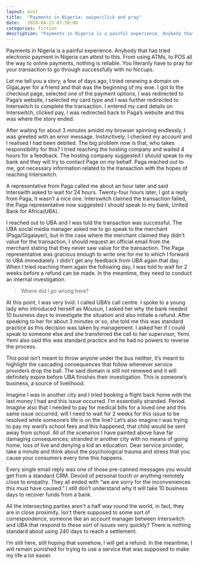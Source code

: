 ```yaml
---
layout: post
title:  "Payments in Nigeria: swipe/click and pray"
date:   2016-04-23 07:58:00
categories: fiction
description: "Payments in Nigeria is a painful experience. Anybody that has tried electronic payment in Nigeria can attest to this. From using ATMs, to POS all the way to online payments, nothing is reliable."
---
```


Payments in Nigeria is a painful experience. Anybody that has tried electronic payment in Nigeria can attest to this. From using ATMs, to POS all the way to online payments, nothing is reliable. You literarily have to pray for your transaction to go through successfully with no hiccups. 

Let me tell you a story,  a few of days ago, I tried renewing a domain on GigaLayer for a friend and that was the beginning of my woe. I got to the checkout page, selected one of the payment options, I was redirected to Paga’s website, I selected my card type and I was further redirected to Interswitch to complete the transaction. I entered my card details on Interswitch, clicked pay, I was redirected back to Paga’s website and this was where the story ended.

After waiting for about 3 minutes amidst my browser spinning endlessly, I was greeted with an error message. Instinctively, I checked my account and I realised I had been debited. The big problem now is that, who takes responsibility for this? I tried reaching the hosting company and waited 4 hours for a feedback. The hosting company suggested I should speak to my bank and they will try to contact Page on my behalf. Paga reached out to me, got necessary information related to the transaction with the hopes of reaching Interswitch.

A representative from Paga called me about an hour later and said Interswith asked to wait for 24 hours. Twenty-four hours later, I got a reply from Paga, it wasn’t a nice one. Interswitch claimed the transaction failed, the Paga representative now suggested I should speak to my bank, United Bank for Africa(UBA).

I reached out to UBA and I was told the transaction was successful. The UBA social media manager asked me to go speak to the merchant (Paga/Gigalayer), but in the case where the merchant claimed they didn’t value for the transaction, I should request an official email from the merchant stating that they never saw value for the transaction. The Paga representative was gracious enough to write one for me to which I forward to UBA immediately. I didn’t get any feedback from UBA again that day. When I tried reaching them again the following day, I was told to wait for 2 weeks before a refund can be made. In the meantime, they need to conduct an internal investigation.

>Where did I go wrong here?

At this point, I was very livid. I called UBA’s call centre. I spoke to a young lady who introduced herself as Mousun, I asked her why the bank needed 10 business days to investigate the situation and also initiate a refund. After speaking to her for about 3 minutes or so, she told me this was standard practice as this decision was taken by management. I asked her if I could speak to someone else and she transferred the call to her supervisor, Yemi. Yemi also said this was standard practice and he had no powers to reverse the process.

This post isn’t meant to throw anyone under the bus neither, it’s meant to highlight the cascading consequences that follow whenever service providers drop the ball. The said domain is still not renewed and it will definitely expire before UBA finishes their investigation. This is someone’s business, a source of livelihood.

Imagine I was in another city and I tried booking a flight back home with the last money I had and this issue occurred. I’m essentially stranded. Period. Imagine also that I needed to pay for medical bills for a loved one and this same issue occurred, will I need to wait for 2 weeks for this issue to be resolved while someone’s life is on the line? Let’s also imagine I was trying to pay my ward’s school fees and this happened, that child would be sent away from school. All of the scenarios I have painted above have far damaging consequences; stranded in another city with no means of going home, loss of live and denying a kid an education. Dear service provider, take a minute and think about the psychological trauma and stress that you cause your consumers every time this happens.

Every single email reply was one of those pre-canned messages you would get from a standard CRM. Devoid of personal touch or anything remotely close to empathy. They all ended with “we are sorry for the inconveniences this must have caused.” I still don’t understand why it will take 10 business days to recover funds from a bank.

All the intersecting parties aren't a half way round the world, in fact, they are in close proximity. Isn't there supposed to some sort of correspondence, someone like an account manager between Interswitch and UBA that respond to these sort of issues very quickly? There is nothing standard about using 240 days to reach a settlement.

I’m still here, still hoping that somehow, I will get a refund. In the meantime, I will remain punished for trying to use a service that was supposed to make my life a lot easier.